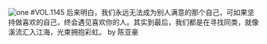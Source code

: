 ![one](http://image.wufazhuce.com/FmYbpvYcNhul-GH1ijfYJb6a9edi)
#VOL.1145
后来明白，我们永远无法成为别人满意的那个自己，可如果坚持做喜欢的自己，终会遇见喜欢你的人。其实到最后，我们都是在寻找同类，就像溪流汇入江海，光束拥抱彩虹。 by 陈亚豪